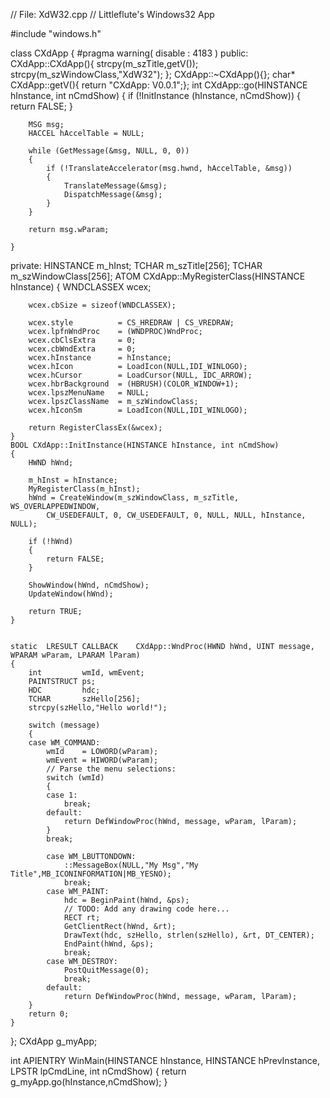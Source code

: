 // File: XdW32.cpp 
// Littleflute's Windows32 App

#include "windows.h"
 
class CXdApp
{
#pragma warning( disable : 4183 )
public:
	CXdApp::CXdApp(){
		strcpy(m_szTitle,getV());
		strcpy(m_szWindowClass,"XdW32"); 
	};
	CXdApp::~CXdApp(){};
	char* CXdApp::getV(){ return "CXdApp: V0.0.1";};
	int	CXdApp::go(HINSTANCE hInstance,
                     int       nCmdShow)
	{
		if (!InitInstance (hInstance, nCmdShow)) 
		{ 
			return FALSE; 
		}

		MSG msg;
		HACCEL hAccelTable = NULL;   
		
		while (GetMessage(&msg, NULL, 0, 0)) 
		{
			if (!TranslateAccelerator(msg.hwnd, hAccelTable, &msg)) 
			{
				TranslateMessage(&msg);
				DispatchMessage(&msg);
			}
		}
		
		return msg.wParam;
		
	}
private:
	HINSTANCE	m_hInst; 
	TCHAR		m_szTitle[256]; 
	TCHAR		m_szWindowClass[256];
	ATOM CXdApp::MyRegisterClass(HINSTANCE hInstance)
	{
		WNDCLASSEX wcex;
		
		wcex.cbSize = sizeof(WNDCLASSEX); 
		
		wcex.style			= CS_HREDRAW | CS_VREDRAW;
		wcex.lpfnWndProc	= (WNDPROC)WndProc;
		wcex.cbClsExtra		= 0;
		wcex.cbWndExtra		= 0;
		wcex.hInstance		= hInstance; 
		wcex.hIcon			= LoadIcon(NULL,IDI_WINLOGO); 
		wcex.hCursor		= LoadCursor(NULL, IDC_ARROW);
		wcex.hbrBackground	= (HBRUSH)(COLOR_WINDOW+1);
		wcex.lpszMenuName	= NULL; 
		wcex.lpszClassName	= m_szWindowClass; 
		wcex.hIconSm		= LoadIcon(NULL,IDI_WINLOGO);
		
		return RegisterClassEx(&wcex);
	}
	BOOL CXdApp::InitInstance(HINSTANCE hInstance, int nCmdShow)
	{
		HWND hWnd;
		
		m_hInst = hInstance;  
		MyRegisterClass(m_hInst);
		hWnd = CreateWindow(m_szWindowClass, m_szTitle, WS_OVERLAPPEDWINDOW,
			CW_USEDEFAULT, 0, CW_USEDEFAULT, 0, NULL, NULL, hInstance, NULL);
		
		if (!hWnd)
		{
			return FALSE;
		}
		
		ShowWindow(hWnd, nCmdShow);
		UpdateWindow(hWnd);
		
		return TRUE;
	}
	

	static	LRESULT CALLBACK	CXdApp::WndProc(HWND hWnd, UINT message, WPARAM wParam, LPARAM lParam)
	{
		int			wmId, wmEvent;
		PAINTSTRUCT ps;
		HDC			hdc;
		TCHAR		szHello[256]; 
		strcpy(szHello,"Hello world!");
		
		switch (message) 
		{
		case WM_COMMAND:
			wmId    = LOWORD(wParam); 
			wmEvent = HIWORD(wParam); 
			// Parse the menu selections:
			switch (wmId)
			{
			case 1:
				break;
			default:
				return DefWindowProc(hWnd, message, wParam, lParam);
			}
			break;
			
			case WM_LBUTTONDOWN:
				::MessageBox(NULL,"My Msg","My Title",MB_ICONINFORMATION|MB_YESNO);
				break;
			case WM_PAINT:
				hdc = BeginPaint(hWnd, &ps);
				// TODO: Add any drawing code here...
				RECT rt;
				GetClientRect(hWnd, &rt);
				DrawText(hdc, szHello, strlen(szHello), &rt, DT_CENTER);
				EndPaint(hWnd, &ps);
				break;
			case WM_DESTROY:
				PostQuitMessage(0);
				break;
			default:
				return DefWindowProc(hWnd, message, wParam, lParam);
		}
		return 0;
	}
};
CXdApp g_myApp;

int APIENTRY WinMain(HINSTANCE hInstance,
                     HINSTANCE hPrevInstance,
                     LPSTR     lpCmdLine,
                     int       nCmdShow)
{ 
	return	g_myApp.go(hInstance,nCmdShow);
}
